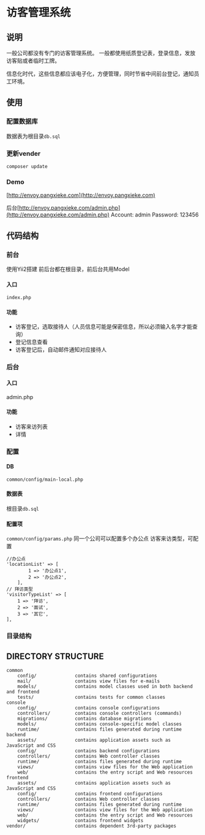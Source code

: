 访客管理系统
===============================
## 说明
一般公司都没有专门的访客管理系统。
一般都使用纸质登记表，登录信息，发放访客贴或者临时工牌。

信息化时代，这些信息都应该电子化，方便管理，同时节省中间前台登记，通知员工环境。

## 使用
### 配置数据库
数据表为根目录`db.sql`

### 更新vender
```
composer update
```

### Demo
[http://envoy.pangxieke.com](http://envoy.pangxieke.com)

后台[http://envoy.pangxieke.com/admin.php](http://envoy.pangxieke.com/admin.php)
Account: admin
Password: 123456

## 代码结构

### 前台
使用Yii2搭建
前后台都在根目录，前后台共用Model

#### 入口
`index.php`

#### 功能
- 访客登记，选取接待人（人员信息可能是保密信息，所以必须输入名字才能查询）
- 登记信息查看
- 访客登记后，自动邮件通知对应接待人

### 后台

#### 入口
admin.php

#### 功能
- 访客来访列表
- 详情

### 配置
#### DB
`common/config/main-local.php`

#### 数据表
根目录`db.sql`

#### 配置项
`common/config/params.php`
同一个公司可以配置多个办公点
访客来访类型，可配置
```
//办公点
'locationList' => [
        1 => '办公点1',
        2 => '办公点2',
    ],
// 拜访类型
'visitorTypeList' => [
    1 => '拜访',
    2 => '面试',
    3 => '其它',
],
```

### 目录结构

DIRECTORY STRUCTURE
-------------------

```
common
    config/              contains shared configurations
    mail/                contains view files for e-mails
    models/              contains model classes used in both backend and frontend
    tests/               contains tests for common classes    
console
    config/              contains console configurations
    controllers/         contains console controllers (commands)
    migrations/          contains database migrations
    models/              contains console-specific model classes
    runtime/             contains files generated during runtime
backend
    assets/              contains application assets such as JavaScript and CSS
    config/              contains backend configurations
    controllers/         contains Web controller classes
    runtime/             contains files generated during runtime
    views/               contains view files for the Web application
    web/                 contains the entry script and Web resources
frontend
    assets/              contains application assets such as JavaScript and CSS
    config/              contains frontend configurations
    controllers/         contains Web controller classes
    runtime/             contains files generated during runtime
    views/               contains view files for the Web application
    web/                 contains the entry script and Web resources
    widgets/             contains frontend widgets
vendor/                  contains dependent 3rd-party packages
```
